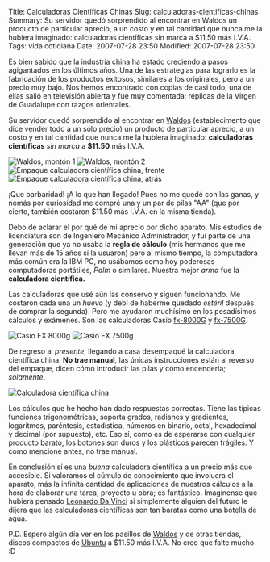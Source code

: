 Title: Calculadoras Científicas Chinas
Slug: calculadoras-cientificas-chinas
Summary: Su servidor quedó sorprendido al encontrar en Waldos un producto de particular aprecio, a un costo y en tal cantidad que nunca me la hubiera imaginado: calculadoras científicas sin marca a $11.50 más I.V.A.
Tags: vida cotidiana
Date: 2007-07-28 23:50
Modified: 2007-07-28 23:50


Es bien sabido que la industria china ha estado creciendo a pasos agigantados en los últimos años. Una de las estrategias para lograrlo es la fabricación de los productos exitosos, similares a los originales, pero a un precio muy bajo. Nos hemos encontrado con copias de casi todo, una de ellas salió en televisión abierta y fué muy comentada: réplicas de la Virgen de Guadalupe con razgos orientales.

Su servidor quedó sorprendido al encontrar en [Waldos](http://www.waldos.com/) (establecimento que dice vender todo a un sólo precio) un producto de particular aprecio, a un costo y en tal cantidad que nunca me la hubiera imaginado: **calculadoras científicas** _sin marca_ a **$11.50** más I.V.A.

<img class="img-fluid" src="monton-1.jpg" alt="Waldos, montón 1">

<img class="img-fluid" src="monton-2.jpg" alt="Waldos, montón 2">

<img class="img-fluid" src="frente.jpg" alt="Empaque calculadora científica china, frente">

<img class="img-fluid" src="atras.jpg" alt="Empaque calculadora científica china, atrás">

¡Que barbaridad! ¡A lo que han llegado! Pues no me quedé con las ganas, y nomás por curiosidad me compré una y un par de pilas "AA" (que por cierto, también costaron $11.50 más I.V.A. en la misma tienda).

Debo de aclarar el por qué de mi aprecio por dicho aparato. Mis estudios de licenciatura son de Ingeniero Mecánico Administrador, y fui parte de una generación que ya no usaba la **regla de cálculo** (mis hermanos que me llevan más de 15 años sí la usuaron) pero al mismo tiempo, la computadora más común era la IBM PC, no usábamos como hoy poderosas computadoras portátiles, _Palm_ o similares. Nuestra mejor _arma_ fue la **calculadora científica.**

Las calculadoras que usé aún las conservo y siguen funcionando. Me costaron cada una un _huevo_ (y debí de haberme quedado _estéril_ después de comprar la segunda). Pero me ayudaron muchísimo en los pesadísimos cálculos y exámenes. Son las calculadoras Casio [fx-8000G](http://www.rskey.org/detail.asp?manufacturer=Casio&model=fx-8000G) y [fx-7500G](http://www.rskey.org/detail.asp?manufacturer=Casio&model=fx-7500G).

<img class="img-fluid" src="casio-fx-8000g.jpg" alt="Casio FX 8000g">

<img class="img-fluid" src="casio-fx-7500g.jpg" alt="Casio FX 7500g">

De regreso al _presente_, llegando a casa desempaqué la calculadora científica china. **No trae manual**, las únicas instrucciones están al reverso del empaque, dicen cómo introducir las pilas y cómo encenderla; _solamente_.

<img class="img-fluid" src="encendida.jpg" alt="Calculadora científica china">

Los cálculos que he hecho han dado respuestas correctas. Tiene las típicas funciones trigonométricas, soporta grados, radianes y gradientes, logaritmos, paréntesis, estadística, números en binario, octal, hexadecimal y decimal (por supuesto), etc. Eso sí, como es de esperarse con cualquier producto barato, los botones son duros y los plásticos parecen frágiles. Y como mencioné antes, no trae manual.

En conclusión sí es una _buena_ calculadora científica a un precio más que accesible. Si valoramos el cúmulo de conocimiento que involucra el aparato, más la infinita cantidad de aplicaciones de nuestros cálculos a la hora de elaborar una tarea, proyecto u obra; es fantástico. Imagínense que hubiera pensado [Leonardo Da Vinci](http://en.wikipedia.org/wiki/Leonardo_da_vinci) si simplemente alguien del futuro le dijera que las calculadoras científicas son tan baratas como una botella de agua.

P.D. Espero algún día ver en los pasillos de [Waldos](http://www.waldos.com/) y de otras tiendas, discos compactos de [Ubuntu](http://www.ubuntu.com/) a $11.50 más I.V.A. No creo que falte mucho :D
